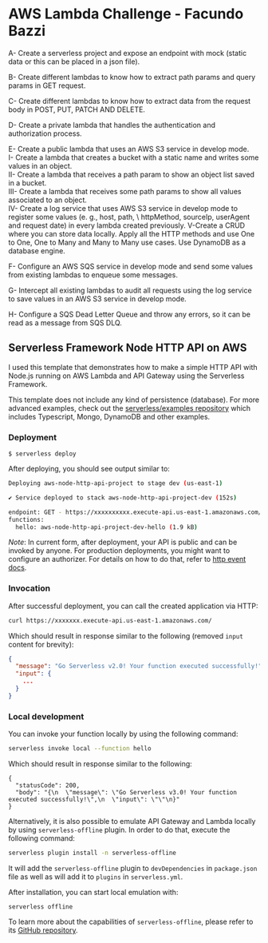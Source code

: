 <!--
title: 'AWS Simple HTTP Endpoint example in NodeJS'
description: 'This template demonstrates how to make a simple HTTP API with Node.js running on AWS Lambda and API Gateway using the Serverless Framework.'
layout: Doc
framework: v3
platform: AWS
language: nodeJS
authorLink: 'https://github.com/serverless'
authorName: 'Serverless, inc.'
authorAvatar: 'https://avatars1.githubusercontent.com/u/13742415?s=200&v=4'
-->

# AWS Lambda Challenge - Facundo Bazzi

A- Create a serverless project and expose an endpoint with mock (static data or this can be placed in a json file).

B- Create different lambdas to know how to extract path params and query params in GET request.

C- Create different lambdas to know how to extract data from the request body in POST, PUT, PATCH AND DELETE.

D- Create a private lambda that handles the authentication and authorization process.

E- Create a public lambda that uses an AWS S3 service in develop mode.\
  I- Create a lambda that creates a bucket with a static name and writes some values in an object.\
  II- Create a lambda that receives a path param to show an object list saved in a bucket.\
  III- Create a lambda that receives some path params to show all values associated to an object.\
  IV- Create a log service that uses AWS S3 service in develop mode to register some values (e. g., host, path,  \    httpMethod, sourceIp, userAgent and request date) in every lambda created previously.
  V-Create a CRUD where you can store data locally. Apply all the HTTP methods and use One to One, One to Many and Many to Many use cases. Use DynamoDB as a database engine.

F- Configure an AWS SQS service in develop mode and send some values from existing lambdas to enqueue some messages.

G- Intercept all existing lambdas to audit all requests using the log service to save values in an AWS S3 service in develop mode.

H- Configure a SQS Dead Letter Queue and throw any errors, so it can be read as a message from SQS DLQ.

## Serverless Framework Node HTTP API on AWS

I used this template that demonstrates how to make a simple HTTP API with Node.js running on AWS Lambda and API Gateway using the Serverless Framework.

This template does not include any kind of persistence (database). For more advanced examples, check out the [serverless/examples repository](https://github.com/serverless/examples/) which includes Typescript, Mongo, DynamoDB and other examples.

### Deployment

```
$ serverless deploy
```

After deploying, you should see output similar to:

```bash
Deploying aws-node-http-api-project to stage dev (us-east-1)

✔ Service deployed to stack aws-node-http-api-project-dev (152s)

endpoint: GET - https://xxxxxxxxxx.execute-api.us-east-1.amazonaws.com/
functions:
  hello: aws-node-http-api-project-dev-hello (1.9 kB)
```

_Note_: In current form, after deployment, your API is public and can be invoked by anyone. For production deployments, you might want to configure an authorizer. For details on how to do that, refer to [http event docs](https://www.serverless.com/framework/docs/providers/aws/events/apigateway/).

### Invocation

After successful deployment, you can call the created application via HTTP:

```bash
curl https://xxxxxxx.execute-api.us-east-1.amazonaws.com/
```

Which should result in response similar to the following (removed `input` content for brevity):

```json
{
  "message": "Go Serverless v2.0! Your function executed successfully!",
  "input": {
    ...
  }
}
```

### Local development

You can invoke your function locally by using the following command:

```bash
serverless invoke local --function hello
```

Which should result in response similar to the following:

```
{
  "statusCode": 200,
  "body": "{\n  \"message\": \"Go Serverless v3.0! Your function executed successfully!\",\n  \"input\": \"\"\n}"
}
```


Alternatively, it is also possible to emulate API Gateway and Lambda locally by using `serverless-offline` plugin. In order to do that, execute the following command:

```bash
serverless plugin install -n serverless-offline
```

It will add the `serverless-offline` plugin to `devDependencies` in `package.json` file as well as will add it to `plugins` in `serverless.yml`.

After installation, you can start local emulation with:

```
serverless offline
```

To learn more about the capabilities of `serverless-offline`, please refer to its [GitHub repository](https://github.com/dherault/serverless-offline).
